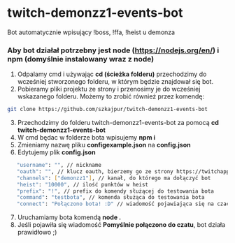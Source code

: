 # twitch-demonzz1-events-bot
Bot automatycznie wpisujący !boss, !ffa, !heist u demonza

### Aby bot działał potrzebny jest node (https://nodejs.org/en/) i npm (domyślnie instalowany wraz z node)

1. Odpalamy cmd i używając **cd (ścieżka folderu)** przechodzimy do wcześniej stworzonego folderu, w którym będzie znajdował się bot.
2. Pobieramy pliki projektu ze strony i przenosimy je do wcześniej wskazanego folderu. Możemy to zrobić również przez komendę:
```bash
git clone https://github.com/szkajpur/twitch-demonzz1-events-bot
```
3. Przechodzimy do folderu twitch-demonzz1-events-bot za pomocą **cd twitch-demonzz1-events-bot**
4. W cmd będac w folderze bota wpisujemy **npm i**
5. Zmieniamy nazwę pliku **configexample.json** na **config.json**
6. Edytujemy plik **config.json**
```bash
   "username": "", // nickname
   "oauth": "", // klucz oauth, bierzemy go ze strony https://twitchapps.com/tmi/ ! KOPIUJEMY WRAZ Z OAUTH: !
   "channels": ["demonzz1"], // kanał, do którego ma dołączyć bot
   "heist": "10000", // ilość punktów w heist
   "prefix": "!", // prefix do komendy służącej do testowania bota
   "command": "testbota", // komenda służąca do testowania bota
   "connect": "Połączono bota! :D" // wiadomość pojawiająca się na czacie po połączeniu się bota
```
7. Uruchamiamy bota komendą **node .**
8. Jeśli pojawiła się wiadomość **Pomyślnie połączono do czatu**, bot działa prawidłowo ;)
